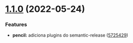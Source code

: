 # [1.1.0](https://github.com/wesleyschneider/cwi-talk-semantic-release/compare/v1.0.0...v1.1.0) (2022-05-24)


### Features

* **pencil:** adiciona plugins do semantic-release ([5725429](https://github.com/wesleyschneider/cwi-talk-semantic-release/commit/5725429f5b7eff4478f1bf06f047b36b2ffd54e4))
